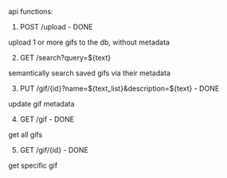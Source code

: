 api functions:


1. POST /upload - DONE

upload 1 or more gifs to the db, without metadata

2. GET /search?query=${text}

semantically search saved gifs via their metadata

3. PUT /gif/{id}?name=\${text_list}\&description=\${text} - DONE

update gif metadata

4. GET /gif - DONE

get all gifs

5. GET /gif/{id} - DONE

get specific gif